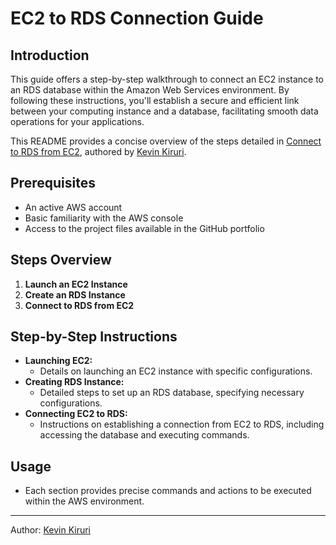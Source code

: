 # EC2 to RDS Connection Guide

## Introduction
This guide offers a step-by-step walkthrough to connect an EC2 instance to an RDS database within the Amazon Web Services environment. By following these instructions, you'll establish a secure and efficient link between your computing instance and a database, facilitating smooth data operations for your applications.

This README provides a concise overview of the steps detailed in [Connect to RDS from EC2](https://medium.com/@kevinkiruri/connect-to-rds-from-ec2-64b66378ca5d), authored by [Kevin Kiruri](https://www.linkedin.com/in/kevin-kiruri/).

## Prerequisites
- An active AWS account
- Basic familiarity with the AWS console
- Access to the project files available in the GitHub portfolio

## Steps Overview
1. **Launch an EC2 Instance**
2. **Create an RDS Instance**
3. **Connect to RDS from EC2**

## Step-by-Step Instructions
- **Launching EC2:**
    - Details on launching an EC2 instance with specific configurations.
- **Creating RDS Instance:**
    - Detailed steps to set up an RDS database, specifying necessary configurations.
- **Connecting EC2 to RDS:**
    - Instructions on establishing a connection from EC2 to RDS, including accessing the database and executing commands.

## Usage
- Each section provides precise commands and actions to be executed within the AWS environment.

---

Author: [Kevin Kiruri](https://www.linkedin.com/in/kevin-kiruri/)
